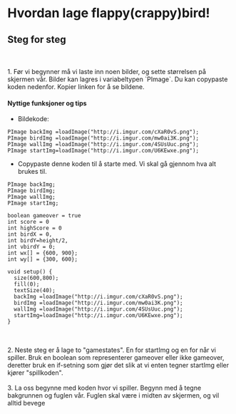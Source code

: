 # Hvordan lage flappy(crappy)bird!

## Steg for steg  

<br>
<br>
1. Før vi begynner må vi laste inn noen bilder, og sette størrelsen på skjermen vår. Bilder kan lagres i variabeltypen `PImage`. Du kan copypaste koden nedenfor. Kopier linken for å se bildene.

#### Nyttige funksjoner og tips
* Bildekode:
``` processing
PImage backImg =loadImage("http://i.imgur.com/cXaR0vS.png");
PImage birdImg =loadImage("http://i.imgur.com/mw0ai3K.png");
PImage wallImg =loadImage("http://i.imgur.com/4SUsUuc.png");
PImage startImg=loadImage("http://i.imgur.com/U6KEwxe.png");
```
* Copypaste denne koden til å starte med. Vi skal gå gjennom hva alt brukes til.

``` processing
PImage backImg;
PImage birdImg;
PImage wallImg;
PImage startImg;

boolean gameover = true
int score = 0
int highScore = 0
int birdX = 0, 
int birdY=height/2, 
int vbirdY = 0;
int wx[] = {600, 900};
int wy[] = {300, 600};

void setup() {
  size(600,800);
  fill(0);
  textSize(40);
  backImg =loadImage("http://i.imgur.com/cXaR0vS.png");
  birdImg =loadImage("http://i.imgur.com/mw0ai3K.png");
  wallImg =loadImage("http://i.imgur.com/4SUsUuc.png");
  startImg=loadImage("http://i.imgur.com/U6KEwxe.png");
}
```

<br>
<br>
2. Neste steg er å lage to "gamestates". En for startImg og en for når vi spiller. Bruk en boolean som representerer gameover eller ikke gameover, deretter bruk en if-setning som gjør det slik at vi enten tegner startImg eller kjører "spillkoden".  

<br>
<br>
3. La oss begynne med koden hvor vi spiller. Begynn med å tegne bakgrunnen og fuglen vår. Fuglen skal være i midten av skjermen, og vil alltid bevege 
